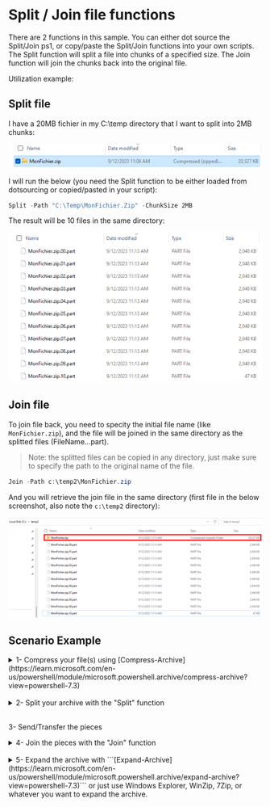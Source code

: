 # Split / Join file functions

There are 2 functions in this sample. You can either dot source the Split/Join ps1, or copy/paste the Split/Join functions into your own scripts.
The Split function will split a file into chunks of a specified size. The Join function will join the chunks back into the original file.

Utilization example:

## Split file

I have a 20MB fichier in my C:\temp directory that I want to split into 2MB chunks:

![Alt text](media/image.png)

I will run the below (you need the Split function to be either loaded from dotsourcing or copied/pasted in your script):

```powershell
Split -Path "C:\Temp\MonFichier.Zip" -ChunkSize 2MB
```

The result will be 10 files in the same directory:

![Alt text](media/image-1.png)

## Join file

To join file back, you need to specity the initial file name (like ```MonFichier.zip```), and the file will be joined in the same directory as the splitted files (FileName.<extention>.<Number>.part).

> Note: the splitted files can be copied in any directory, just make sure to specify the path to the original name of the file.

```powershell
Join -Path c:\temp2\MonFichier.zip
```

And you will retrieve the join file in the same directory (first file in the below screenshot, also note the ```c:\temp2``` directory):

![Alt text](media/image-2.png)

## Scenario Example

<details>
<summary>1- Compress your file(s) using [Compress-Archive](https://learn.microsoft.com/en-us/powershell/module/microsoft.powershell.archive/compress-archive?view=powershell-7.3)</summary>

```powershell
Compress-Archive -Path "C:\Reference\Draftdoc.docx", "C:\Reference\Images\*.vsd" -CompressionLevel "Fastest" -DestinationPath "C:\Temp\MonFichier.zip"
```

Or just use Windows compress in the Windows Explorer, or WinZip, or 7Zip, or whatever you want.
</details>
<br>
<details>
<summary>2- Split your archive with the "Split" function</summary>
<br>

```powershell
Split -Path "C:\Temp\MonFichier.Zip" -ChunkSize 2MB
```
</details>
<br>

3- Send/Transfer the pieces

<details>
<summary>4- Join the pieces with the "Join" function</summary>
<br>

```powershell
Join -Path c:\temp2\MonFichier.zip
```
</details>
<br>
<details>
<summary>5- Expand the archive with ```[Expand-Archive](https://learn.microsoft.com/en-us/powershell/module/microsoft.powershell.archive/expand-archive?view=powershell-7.3)``` or just use Windows Explorer, WinZip, 7Zip, or whatever you want to expand the archive.</summary>
<br>

```powershell
Expand-Archive -Path c:\temp2\MonFichier.zip -DestinationPath c:\temp3
```

</details>